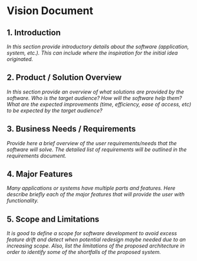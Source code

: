 # Vision Document


## 1. Introduction
*In this section provide introductory details about the software (application, system, etc.). This can include where the inspiration for the initial idea originated.*

## 2. Product / Solution Overview
*In this section provide an overview of what solutions are provided by the software. Who is the target audience? How will the software help them? What are the expected improvements (time, efficiency, ease of access, etc) to be expected by the target audience?*

## 3. Business Needs / Requirements
*Provide here a brief overview of the user requirements/needs that the software will solve. The detailed list of requirements will be outlined in the requirements document.*

## 4. Major Features
*Many applications or systems have multiple parts and features. Here describe briefly each of the major features that will provide the user with functionality.*

## 5. Scope and Limitations
*It is good to define a scope for software development to avoid excess feature drift and detect when potential redesign maybe needed due to an increasing scope. Also, list the limitations of the proposed architecture in order to identify some of the shortfalls of the proposed system.*